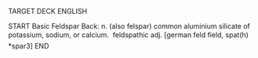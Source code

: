 TARGET DECK
ENGLISH

START
Basic
Feldspar
Back: n. (also felspar) common aluminium silicate of potassium, sodium, or calcium.  feldspathic adj. [german feld field, spat(h) *spar3]
END

